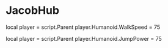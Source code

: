 # JacobHub
local player = script.Parent
player.Humanoid.WalkSpeed = 75

local player = script.Parent
player.Humanoid.JumpPower = 75
